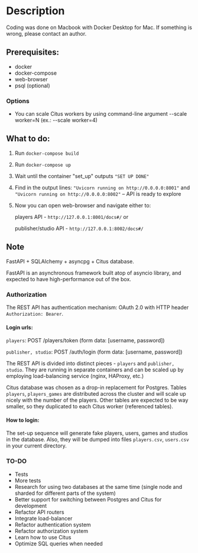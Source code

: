 
# Description

Coding was done on Macbook with Docker Desktop for Mac. If something is wrong, please contact an author. 

## Prerequisites:  

 - docker
 - docker-compose
 - web-browser
 - psql (optional)

### Options
- You can scale Citus workers by using command-line argument --scale worker=N (ex.: --scale worker=4)

## What to do:  
1. Run `docker-compose build`
2. Run `docker-compose up`
3. Wait until the container "set_up" outputs `"SET UP DONE"` 
4. Find in the output lines:
   `"Uvicorn running on http://0.0.0.0:8001"` and
   `"Uvicorn running on http://0.0.0.0:8002"` – API is ready to explore
5. Now you can open web-browser and navigate either to:
    
    players API - `http://127.0.0.1:8001/docs#/`
    or

    publisher/studio API - `http://127.0.0.1:8002/docs#/`

## Note
FastAPI + SQLAlchemy + asyncpg + Citus database.

FastAPI is an asynchronous framework built atop of asyncio library, and expected to have high-performance out of the box.

### Authorization
The REST API has authentication mechanism: OAuth 2.0 with HTTP header `Authorization: Bearer`.

#### Login urls:

`players`:
    POST /players/token (form data: [username, password])

`publisher, studio`:
    POST /auth/login (form data: [username, password])

The REST API is divided into distinct pieces - `players` and `publisher, studio`.
They are running in separate containers and can be scaled up by employing load-balancing service (nginx, HAProxy, etc.)

Citus database was chosen as a drop-in replacement for Postgres.
Tables `players`, `players_games` are distributed across the cluster and will scale up nicely with the number of the players.
Other tables are expected to be way smaller, so they duplicated to each Citus worker (referenced tables).

#### How to login:
The set-up sequence will generate fake players, users, games and studios in the database.
Also, they will be dumped into files `players.csv`, `users.csv` in your current directory.

### TO-DO

* Tests
* More tests
* Research for using two databases at the same time (single node and sharded for different parts of the system) 
* Better support for switching between Postgres and Citus for development
* Refactor API routers
* Integrate load-balancer
* Refactor authentication system
* Refactor authorization system
* Learn how to use Citus
* Optimize SQL queries when needed